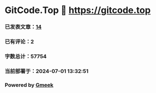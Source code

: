 # GitCode.Top :link: https://gitcode.top 
### 已发表文章：[14](https://gitcode.top/tag.html) 
### 已有评论：2 
### 字数总计：57754 
### 当前部署于：2024-07-01 13:32:51 
### Powered by [Gmeek](https://github.com/Meekdai/Gmeek)
